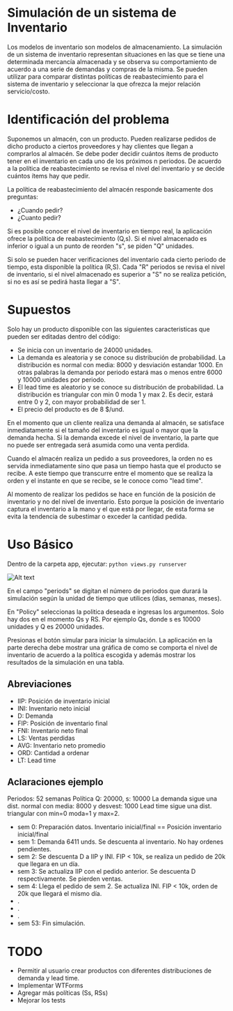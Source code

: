 # Simulación de un sistema de Inventario

Los modelos de inventario son modelos de almacenamiento. La simulación de un sistema de 
inventario representan situaciones en las que se tiene una determinada mercancía almacenada 
y se observa su comportamiento de acuerdo a una serie de demandas y compras de la misma. 
Se pueden utilizar para comparar distintas políticas de reabastecimiento para el sistema de 
inventario y seleccionar la que ofrezca la mejor relación servicio/costo. 


# Identificación del problema

Suponemos un almacén, con un producto. Pueden realizarse pedidos de dicho producto a 
ciertos proveedores y hay clientes que llegan a comprarlos al almacén. Se debe poder decidir 
cuántos ítems de producto tener en el inventario en cada uno de los próximos n periodos. 
De acuerdo a la política de reabastecimiento se revisa el nivel del inventario y se decide 
cuántos ítems hay que pedir. 

La política de reabastecimiento del almacén responde basicamente dos preguntas:

- ¿Cuando pedir? 
- ¿Cuanto pedir?

Si es posible conocer el nivel de inventario en tiempo real, la aplicación ofrece la política 
de reabastecimiento (Q,s). Si el nivel almacenado es inferior o igual a un punto de reorden "s", 
se piden "Q" unidades.

Si solo se pueden hacer verificaciones del inventario cada cierto periodo de tiempo, esta 
disponible la política (R,S). Cada "R" periodos se revisa el nivel de inventario, si el nivel 
almacenado es superior a "S" no se realiza petición, si no es así se pedirá hasta llegar a "S".


# Supuestos

Solo hay un producto disponible con las siguientes caracteristicas que pueden ser editadas dentro
del código:

- Se inicia con un inventario de 24000 unidades. 
- La demanda es aleatoria y se conoce su distribución de probabilidad. La distribución es normal con media: 8000 y desviación estandar 1000. En otras palabras la demanda por periodo estará mas o menos entre 6000 y 10000 unidades por periodo.
- El lead time es aleatorio y se conoce su distribución de probabilidad. La distribución es triangular con min 0 moda 1 y max 2. Es decir, estará entre 0 y 2, con mayor probabilidad de ser 1.
- El precio del producto es de 8 $/und.

En el momento que un cliente realiza una demanda al almacén, se satisface inmediatamente si el 
tamaño del inventario es igual o mayor que la demanda hecha. Si la demanda excede el nivel de 
inventario, la parte que no puede ser entregada será asumida como una venta perdida. 

Cuando el almacén realiza un pedido a sus proveedores, la orden no es servida inmediatamente 
sino que pasa un tiempo hasta que el producto se recibe. A este tiempo que transcurre entre 
el momento que se realiza la orden y el instante en que se recibe, se le conoce como "lead time".

Al momento de realizar los pedidos se hace en función de la posición de inventario y no del 
nivel de inventario. Esto porque la posición de inventario captura el inventario a la mano y el 
que está por llegar, de esta forma se evita la tendencia de subestimar o exceder la cantidad pedida.

# Uso Básico

Dentro de la carpeta app, ejecutar:
```python views.py runserver```

![Alt text](simulation.jpg)

En el campo "periods" se digitan el número de periodos que durará la simulación según la unidad
de tiempo que utilices (dias, semanas, meses).

En "Policy" seleccionas la politica deseada e ingresas los argumentos. Solo hay dos en el momento Qs y RS.
Por ejemplo Qs, donde s es 10000 unidades y Q es 20000 unidades.

Presionas el botón simular para iniciar la simulación. La aplicación en la parte derecha debe
mostrar una gráfica de como se comporta el nivel de inventario de acuerdo a la política escogida
y además mostrar los resultados de la simulación en una tabla.


## Abreviaciones

- IIP: Posición de inventario inicial
- INI: Inventario neto inicial
- D: Demanda
- FIP: Posición de inventario final
- FNI: Inventario neto final
- LS: Ventas perdidas
- AVG: Inventario neto promedio
- ORD: Cantidad a ordenar
- LT: Lead time

## Aclaraciones ejemplo

Periodos: 52 semanas
Política Q: 20000, s: 10000
La demanda sigue una dist. normal con media: 8000 y desvest: 1000
Lead time sigue una dist. triangular con min=0 moda=1 y max=2.

- sem 0: Preparación datos. Inventario inicial/final == Posición inventario inicial/final
- sem 1: Demanda 6411 unds. Se descuenta al inventario. No hay ordenes pendientes.
- sem 2: Se descuenta D a IIP y INI. FIP < 10k, se realiza un pedido de 20k que llegara en un día.
- sem 3: Se actualiza IIP con el pedido anterior. Se descuenta D respectivamente. Se pierden ventas.
- sem 4: Llega el pedido de sem 2. Se actualiza INI. FIP < 10k, orden de 20k que llegará el mismo día.
- .
- .
- .
- sem 53: Fin simulación.

# TODO

- Permitir al usuario crear productos con diferentes distribuciones de demanda y lead time.
- Implementar WTForms
- Agregar más políticas (Ss, RSs)
- Mejorar los tests

